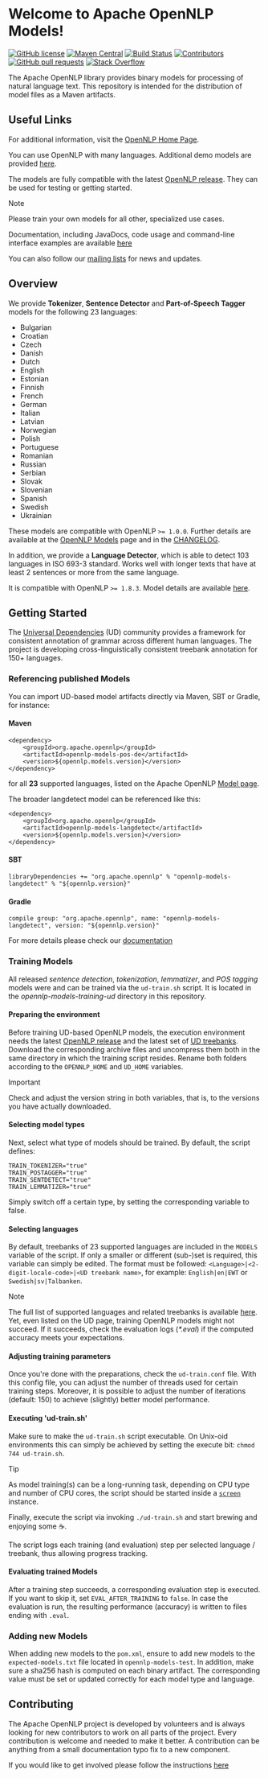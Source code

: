 <!--
Licensed to the Apache Software Foundation (ASF) under one or more
contributor license agreements.  See the NOTICE file distributed with
this work for additional information regarding copyright ownership.
The ASF licenses this file to You under the Apache License, Version 2.0
(the "License"); you may not use this file except in compliance with
the License.  You may obtain a copy of the License at

    http://www.apache.org/licenses/LICENSE-2.0

Unless required by applicable law or agreed to in writing, software
distributed under the License is distributed on an "AS IS" BASIS,
WITHOUT WARRANTIES OR CONDITIONS OF ANY KIND, either express or implied.
See the License for the specific language governing permissions and
limitations under the License.
-->

Welcome to Apache OpenNLP Models!
===========

[![GitHub license](https://img.shields.io/badge/license-Apache%202-blue.svg)](https://raw.githubusercontent.com/apache/opennlp-models/main/LICENSE)
[![Maven Central](https://maven-badges.herokuapp.com/maven-central/org.apache.opennlp/opennlp-models/badge.svg)](https://maven-badges.herokuapp.com/maven-central/org.apache.opennlp/opennlp-models)
[![Build Status](https://github.com/apache/opennlp-models/workflows/Java%20CI/badge.svg)](https://github.com/apache/opennlp-models/actions)
[![Contributors](https://img.shields.io/github/contributors/apache/opennlp-models)](https://github.com/apache/opennlp-models/graphs/contributors)
[![GitHub pull requests](https://img.shields.io/github/issues-pr-raw/apache/opennlp-models.svg)](https://github.com/apache/opennlp-models/pulls)
[![Stack Overflow](https://img.shields.io/badge/stack%20overflow-opennlp-f1eefe.svg)](https://stackoverflow.com/questions/tagged/opennlp)

The Apache OpenNLP library provides binary models for processing of natural language text. 
This repository is intended for the distribution of model files as a Maven artifacts.

## Useful Links

For additional information, visit the [OpenNLP Home Page](https://opennlp.apache.org/models.html).

You can use OpenNLP with many languages. Additional demo models are provided [here](https://opennlp.sourceforge.net/models-1.5/).

The models are fully compatible with the latest [OpenNLP release](https://opennlp.apache.org/download.html). They can be used for testing or getting started.

> [!NOTE]  
> Please train your own models for all other, specialized use cases.

Documentation, including JavaDocs, code usage and command-line interface examples are available [here](https://opennlp.apache.org/docs/)

You can also follow our [mailing lists](https://opennlp.apache.org/mailing-lists.html) for news and updates.

## Overview

We provide **Tokenizer**, **Sentence Detector** and **Part-of-Speech Tagger** models for the following 23 languages:

   - Bulgarian
   - Croatian
   - Czech
   - Danish
   - Dutch
   - English
   - Estonian
   - Finnish
   - French
   - German
   - Italian
   - Latvian
   - Norwegian
   - Polish
   - Portuguese
   - Romanian
   - Russian
   - Serbian
   - Slovak
   - Slovenian
   - Spanish
   - Swedish
   - Ukrainian

These models are compatible with OpenNLP `>= 1.0.0`. Further details are available at the [OpenNLP Models](https://opennlp.apache.org/models.html) 
page and in the [CHANGELOG](https://dist.apache.org/repos/dist/release/opennlp/models/ud-models-1.1/CHANGES).

In addition, we provide a **Language Detector**, which is able to detect 103 languages in ISO 693-3 standard. 
Works well with longer texts that have at least 2 sentences or more from the same language. 

It is compatible with OpenNLP `>= 1.8.3`. Model details are available [here](https://downloads.apache.org/opennlp/models/langdetect/1.8.3/).

## Getting Started

The [Universal Dependencies](https://universaldependencies.org) (UD) community provides a framework for consistent annotation of grammar across different human languages.
The project is developing cross-linguistically consistent treebank annotation for 150+ languages.           

### Referencing published Models

You can import UD-based model artifacts directly via Maven, SBT or Gradle, for instance:

#### Maven

```
<dependency>
    <groupId>org.apache.opennlp</groupId>
    <artifactId>opennlp-models-pos-de</artifactId>
    <version>${opennlp.models.version}</version>
</dependency>
```

for all **23** supported languages, listed on the Apache OpenNLP [Model page](https://opennlp.apache.org/models.html).

The broader langdetect model can be referenced like this:   

```
<dependency>
    <groupId>org.apache.opennlp</groupId>
    <artifactId>opennlp-models-langdetect</artifactId>
    <version>${opennlp.models.version}</version>
</dependency>
```

#### SBT

```
libraryDependencies += "org.apache.opennlp" % "opennlp-models-langdetect" % "${opennlp.version}"
```

#### Gradle

```
compile group: "org.apache.opennlp", name: "opennlp-models-langdetect", version: "${opennlp.version}"
```

For more details please check our [documentation](https://opennlp.apache.org/docs/)


### Training Models

All released _sentence detection_, _tokenization_, _lemmatizer_, and _POS tagging_ models were and can be trained via the `ud-train.sh` script.
It is located in the _opennlp-models-training-ud_ directory in this repository. 

#### Preparing the environment

Before training UD-based OpenNLP models, the execution environment needs the latest [OpenNLP release](https://opennlp.apache.org/download.html) and the latest set of [UD treebanks](https://universaldependencies.org/#download).
Download the corresponding archive files and uncompress them both in the same directory in which the training script resides.
Rename both folders according to the `OPENNLP_HOME` and `UD_HOME` variables. 

> [!IMPORTANT]
> Check and adjust the version string in both variables, that is, to the versions you have actually downloaded. 

#### Selecting model types

Next, select what type of models should be trained. By default, the script defines:

```
TRAIN_TOKENIZER="true"
TRAIN_POSTAGGER="true"
TRAIN_SENTDETECT="true"
TRAIN_LEMMATIZER="true"
```

Simply switch off a certain type, by setting the corresponding variable to false.

#### Selecting languages

By default, treebanks of 23 supported languages are included in the `MODELS` variable of the script.
If only a smaller or different (sub-)set is required, this variable can simply be edited.
The format must be followed: `<Language>|<2-digit-locale-code>|<UD treebank name>`, for example: `English|en|EWT` or `Swedish|sv|Talbanken`.

> [!NOTE]
> The full list of supported languages and related treebanks is available [here](https://universaldependencies.org/#current-ud-languages).
> Yet, even listed on the UD page, training OpenNLP models might not succeed. If it succeeds, check the evaluation logs (_*.eval_) if the computed accuracy meets your expectations.
                       
#### Adjusting training parameters

Once you're done with the preparations, check the `ud-train.conf` file. With this config file, you can adjust the number of threads used for certain training steps. 
Moreover, it is possible to adjust the number of iterations (default: 150) to achieve (slightly) better model performance.

#### Executing 'ud-train.sh'

Make sure to make the `ud-train.sh` script executable. 
On Unix-oid environments this can simply be achieved by setting the execute bit: `chmod 744 ud-train.sh`.

> [!TIP]
> As model training(s) can be a long-running task, depending on CPU type and number of CPU cores,
> the script should be started inside a [`screen`](https://www.man7.org/linux/man-pages/man1/screen.1.html) instance.

Finally, execute the script via invoking `./ud-train.sh` and start brewing and enjoying some :coffee:.

The script logs each training (and evaluation) step per selected language / treebank, thus allowing progress tracking. 

#### Evaluating trained Models

After a training step succeeds, a corresponding evaluation step is executed. If you want to skip it, set `EVAL_AFTER_TRAINING` to `false`.
In case the evaluation is run, the resulting performance (accuracy) is written to files ending with `.eval`.                                                                                                                        

### Adding new Models

When adding new models to the `pom.xml`, ensure to add new models to the `expected-models.txt` file located in `opennlp-models-test`.
In addition, make sure a sha256 hash is computed on each binary artifact. 
The corresponding value must be set or updated correctly for each model type and language.                                       

## Contributing

The Apache OpenNLP project is developed by volunteers and is always looking for new contributors to work on all parts of the project. Every contribution is welcome and needed to make it better. A contribution can be anything from a small documentation typo fix to a new component.

If you would like to get involved please follow the instructions [here](https://github.com/apache/opennlp/blob/main/.github/CONTRIBUTING.md)
